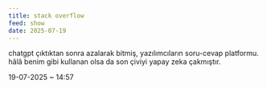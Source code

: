 ```yaml
---
title: stack overflow
feed: show
date: 2025-07-19
---
```


chatgpt çıktıktan sonra azalarak bitmiş, yazılımcıların soru-cevap platformu. hâlâ benim gibi kullanan olsa da son çiviyi yapay zeka çakmıştır.

19-07-2025 ~ 14:57

<!-- LikeBtn.com BEGIN -->
<span class="likebtn-wrapper" data-theme="google" data-lang="tr" data-i18n_like="+"></span>
<script>(function(d,e,s){if(d.getElementById("likebtn_wjs"))return;a=d.createElement(e);m=d.getElementsByTagName(e)[0];a.async=1;a.id="likebtn_wjs";a.src=s;m.parentNode.insertBefore(a, m)})(document,"script","//w.likebtn.com/js/w/widget.js");</script>
<!-- LikeBtn.com END -->
 
